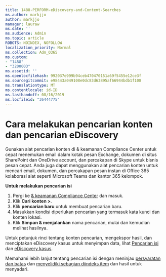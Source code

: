 ```yaml
---
title: 1488-PERFORM-eDiscovery-and-Content-Searches
ms.author: markjjo
author: markjjo
manager: lauraw
ms.date: ''
ms.audience: Admin
ms.topic: article
ROBOTS: NOINDEX, NOFOLLOW
localization_priority: Normal
ms.collection: Adm_O365
ms.custom:
- "1488"
- "3200003"
ms.assetid: ''
ms.openlocfilehash: 992037e999b94ceb470470151a69f5455e12ce3f
ms.sourcegitcommit: e98443a049108e0dc83d63895af66944bdb1f108
ms.translationtype: MT
ms.contentlocale: id-ID
ms.lasthandoff: 08/16/2019
ms.locfileid: "36444775"
---
```

# <a name="how-to-perform-content-searches-and-ediscovery-searches"></a>Cara melakukan pencarian konten dan pencarian eDiscovery

Gunakan alat pencarian konten di & keamanan Compliance Center untuk cepat menemukan email dalam kotak pesan Exchange, dokumen di situs SharePoint dan OneDrive account, dan percakapan di Skype untuk bisnis pesan cepat. Anda juga dapat menggunakan alat pencarian konten untuk mencari email, dokumen, dan percakapan pesan instan di Office 365 kolaborasi alat seperti Microsoft Teams dan kantor 365 kelompok.

**Untuk melakukan pencarian isi**

1. Pergi ke [& keamanan Compliance Center](https://protection.office.com) dan masuk.
2. Klik **Cari konten >**.
3. Klik **pencarian baru** untuk membuat pencarian baru.
4. Masukkan kondisi diperlukan pencarian yang termasuk kata kunci dan konten lokasi.  
5. Klik **Simpan & menjalankan** nama pencarian, mulai dan kemudian melihat hasilnya.

Untuk petunjuk rinci tentang konten pencarian, mengekspor hasil, dan menciptakan eDiscovery kasus untuk menyimpan data, lihat [Pencarian isi](https://docs.microsoft.com/en-us/office365/securitycompliance/content-search) dan [eDiscovery kasus](https://docs.microsoft.com/en-us/office365/securitycompliance/ediscovery-cases).

Memahami lebih lanjut tentang pencarian isi dengan meninjau [persyaratan dan batas](https://docs.microsoft.com/en-us/office365/securitycompliance/limits-for-content-search) dan [menyelidiki sebagian diindeks item](https://docs.microsoft.com/en-us/office365/securitycompliance/investigating-partially-indexed-items-in-ediscovery) dan hasil untuk menyadari.